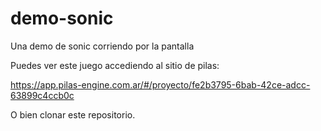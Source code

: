 # demo-sonic
Una demo de sonic corriendo por la pantalla

Puedes ver este juego accediendo al sitio de pilas:

https://app.pilas-engine.com.ar/#/proyecto/fe2b3795-6bab-42ce-adcc-63899c4ccb0c

O bien clonar este repositorio.
